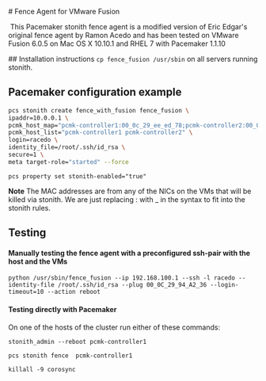 # Fence Agent for VMware Fusion

 This Pacemaker stonith fence agent is a modified version of Eric Edgar's original fence agent by Ramon Acedo and has been tested on VMware Fusion 6.0.5 on Mac OS X 10.10.1 and RHEL 7 with Pacemaker 1.1.10

## Installation instructions
`cp fence_fusion /usr/sbin` on all servers running stonith.

## Pacemaker configuration example

```bash
pcs stonith create fence_with_fusion fence_fusion \
ipaddr=10.0.0.1 \
pcmk_host_map="pcmk-controller1:00_0c_29_ee_ed_78;pcmk-controller2:00_0c_29_7a_97_f2" \
pcmk_host_list="pcmk-controller1 pcmk-controller2" \
login=racedo \
identity_file=/root/.ssh/id_rsa \
secure=1 \
meta target-role="started" --force
```

`pcs property set stonith-enabled="true"`

**Note**
The MAC addresses are from any of the NICs on the VMs that will be killed via stonith.  We are just replacing : with _ in the syntax to fit into the stonith rules.

## Testing
#### Manually testing the fence agent with a preconfigured ssh-pair with the host and the VMs

   `python /usr/sbin/fence_fusion --ip 192.168.100.1 --ssh -l racedo --identity-file /root/.ssh/id_rsa --plug 00_0C_29_94_A2_36 --login-timeout=10 --action reboot`

#### Testing directly with Pacemaker
   On one of the hosts of the cluster run either of these commands: 

   `stonith_admin --reboot pcmk-controller1`

   `pcs stonith fence  pcmk-controller1`

   `killall -9 corosync`

